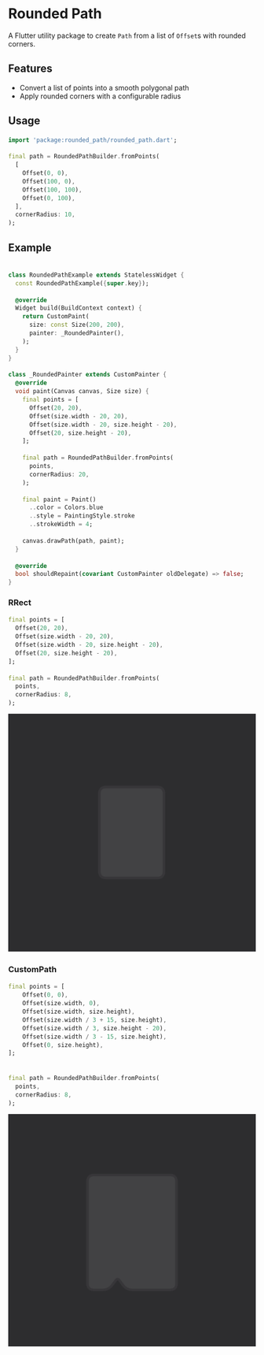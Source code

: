 # Rounded Path

A Flutter utility package to create `Path` from a list of `Offset`s with rounded corners.

## Features

- Convert a list of points into a smooth polygonal path
- Apply rounded corners with a configurable radius

## Usage

```dart
import 'package:rounded_path/rounded_path.dart';

final path = RoundedPathBuilder.fromPoints(
  [
    Offset(0, 0),
    Offset(100, 0),
    Offset(100, 100),
    Offset(0, 100),
  ],
  cornerRadius: 10,
);
```



## Example

~~~dart

class RoundedPathExample extends StatelessWidget {
  const RoundedPathExample({super.key});

  @override
  Widget build(BuildContext context) {
    return CustomPaint(
      size: const Size(200, 200),
      painter: _RoundedPainter(),
    );
  }
}

class _RoundedPainter extends CustomPainter {
  @override
  void paint(Canvas canvas, Size size) {
    final points = [
      Offset(20, 20),
      Offset(size.width - 20, 20),
      Offset(size.width - 20, size.height - 20),
      Offset(20, size.height - 20),
    ];

    final path = RoundedPathBuilder.fromPoints(
      points,
      cornerRadius: 20,
    );

    final paint = Paint()
      ..color = Colors.blue
      ..style = PaintingStyle.stroke
      ..strokeWidth = 4;

    canvas.drawPath(path, paint);
  }

  @override
  bool shouldRepaint(covariant CustomPainter oldDelegate) => false;
}
~~~

### RRect

```dart
final points = [
  Offset(20, 20),
  Offset(size.width - 20, 20),
  Offset(size.width - 20, size.height - 20),
  Offset(20, size.height - 20),
];

final path = RoundedPathBuilder.fromPoints(
  points,
  cornerRadius: 8,
);
```

![image](./assets/rrect.png)

### CustomPath

```dart
final points = [
    Offset(0, 0),
    Offset(size.width, 0),
    Offset(size.width, size.height),
    Offset(size.width / 3 + 15, size.height),
    Offset(size.width / 3, size.height - 20),
    Offset(size.width / 3 - 15, size.height),
    Offset(0, size.height),
];


final path = RoundedPathBuilder.fromPoints(
  points,
  cornerRadius: 8,
);
```

![image](./assets/custom.png)
